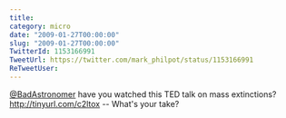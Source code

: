 ```yaml
---
title: 
category: micro
date: "2009-01-27T00:00:00"
slug: "2009-01-27T00:00:00"
TwitterId: 1153166991
TweetUrl: https://twitter.com/mark_philpot/status/1153166991
ReTweetUser: 
---
```


[@BadAstronomer](https://twitter.com/BadAstronomer)  have you watched this TED talk on mass extinctions? http://tinyurl.com/c2ltox -- What's your take?